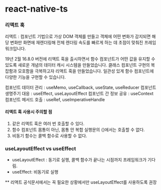 # react-native-ts

### 리액트 훅

리액트 : 컴포넌트 기법으로 가상 DOM 객체를 만들고 객체에 어떤 변화가 감지되면 해당 변화만 화면에 재렌더링해 전체 렌더링 속도를 빠르게 하는 데 초점이 맞춰진 프레임워크입니다.

19년 2월 16.8.0 버전에 리액트 훅을 출시하면서 함수 컴포넌트가 어떤 값을 유지할 수 있도록 새로운 개념의 데이터 캐시 시스템을 만들었습니다.
클래스 컴포넌트 구현의 복잡함과 모호함을 극복하고자 리액트 훅을 만들었습니다. 일관성 있게 함수 컴포넌트에 다양한 기능을 구현할 수 있습니다.

컴포넌트 데이터 관리 : useMemo, useCallback, useState, useReducer
컴포넌트 생명주기 대응 : useEffect, useLayoutEffect
컴포넌트 간 정보 공유 : useContext
컴포넌트 메서드 호출 : useRef, useImperativeHandle

#### 리액트 훅 사용시 주의할 점

1. 같은 리액트 훅은 여러 번 호출할 수 있다.
2. 함수 컴포넌트 몸통이 아닌, 몸통 안 복합 실행문의 {}에서는 호출할 수 없다.
3. 비동기 함수는 콜백 함수로 사용할 수 없다.


### useLayoutEffect vs useEffect 
- useLayoutEffect : 동기로 실행, 콜백 함수가 끝나는 시점까지 프레임워크가 기다림. 
- useEffect: 비동기로 실행

** 리액트 공식문서에서는 꼭 필요한 상황에서만 useLayoutEffect를 사용하도록 권장

